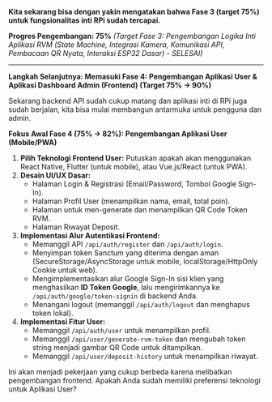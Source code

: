 **Kita sekarang bisa dengan yakin mengatakan bahwa Fase 3 (target 75%) untuk fungsionalitas inti RPi sudah tercapai.**

**Progres Pengembangan: 75%**
_(Target Fase 3: Pengembangan Logika Inti Aplikasi RVM (State Machine, Integrasi Kamera, Komunikasi API, Pembacaan QR Nyata, Interaksi ESP32 Dasar) - SELESAI)_

---

**Langkah Selanjutnya: Memasuki Fase 4: Pengembangan Aplikasi User & Aplikasi Dashboard Admin (Frontend) (Target 75% -> 90%)**

Sekarang backend API sudah cukup matang dan aplikasi inti di RPi juga sudah berjalan, kita bisa mulai membangun antarmuka untuk pengguna dan admin.

**Fokus Awal Fase 4 (75% -> 82%): Pengembangan Aplikasi User (Mobile/PWA)**

1.  **Pilih Teknologi Frontend User:** Putuskan apakah akan menggunakan React Native, Flutter (untuk mobile), atau Vue.js/React (untuk PWA).
2.  **Desain UI/UX Dasar:**
    -   Halaman Login & Registrasi (Email/Password, Tombol Google Sign-In).
    -   Halaman Profil User (menampilkan nama, email, total poin).
    -   Halaman untuk men-generate dan menampilkan QR Code Token RVM.
    -   Halaman Riwayat Deposit.
3.  **Implementasi Alur Autentikasi Frontend:**
    -   Memanggil API `/api/auth/register` dan `/api/auth/login`.
    -   Menyimpan token Sanctum yang diterima dengan aman (SecureStorage/AsyncStorage untuk mobile, localStorage/HttpOnly Cookie untuk web).
    -   Mengimplementasikan alur Google Sign-In sisi klien yang menghasilkan **ID Token Google**, lalu mengirimkannya ke `/api/auth/google/token-signin` di backend Anda.
    -   Menangani logout (memanggil `/api/auth/logout` dan menghapus token lokal).
4.  **Implementasi Fitur User:**
    -   Memanggil `/api/auth/user` untuk menampilkan profil.
    -   Memanggil `/api/user/generate-rvm-token` dan mengubah token string menjadi gambar QR Code untuk ditampilkan.
    -   Memanggil `/api/user/deposit-history` untuk menampilkan riwayat.

Ini akan menjadi pekerjaan yang cukup berbeda karena melibatkan pengembangan frontend. Apakah Anda sudah memiliki preferensi teknologi untuk Aplikasi User?
